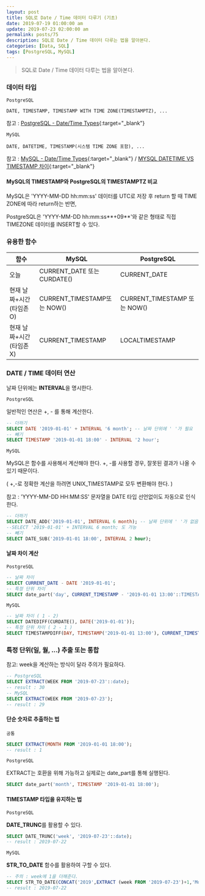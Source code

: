 ```yaml
---
layout: post
title: SQL로 Date / Time 데이터 다루기 (기초)
date: 2019-07-19 01:00:00 am
update: 2019-07-23 02:00:00 am
permalink: posts/75
description: SQL로 Date / Time 데이터 다루는 법을 알아본다.
categories: [Data, SQL]
tags: [PostgreSQL, MySQL]
---
```


> SQL로 Date / Time 데이터 다루는 법을 알아본다.

### 데이터 타입

`PostgreSQL`

```
DATE, TIMESTAMP, TIMESTAMP WITH TIME ZONE(TIMESTAMPTZ), ...
```

참고 : [PostgreSQL - Date/Time Types](https://www.postgresql.org/docs/9.6/datatype-datetime.html){:target="_blank"}

`MySQL`

```
DATE, DATETIME, TIMESTAMP(시스템 TIME ZONE 포함), ...
```

참고 : [MySQL - Date/Time Types](https://dev.mysql.com/doc/refman/5.7/en/datetime.html){:target="_blank"} / [MYSQL DATETIME VS TIMESTAMP 차이](http://blog.daum.net/_blog/BlogTypeView.do?blogid=03aaf&articleno=12379936&_bloghome_menu=recenttext){:target="_blank"}

#### MySQL의 TIMESTAMP와 PostgreSQL의 TIMESTAMPTZ 비교

MySQL은 'YYYY-MM-DD hh:mm:ss' 데이터를 UTC로 저장 후 return 할 때 TIME ZONE에 따라 return하는 반면,

PostgreSQL은 'YYYY-MM-DD hh:mm:ss**+09**'와 같은 형태로 직접 TIMEZONE 데이터를 INSERT할 수 있다.

### 유용한 함수

|      함수    |     MySQL  |   PostgreSQL    |
| ------------- | --------- |-----------------|
| 오늘            | CURRENT_DATE 또는 CURDATE() |  CURRENT_DATE   |
| 현재 날짜+시간(타임존 O) | CURRENT_TIMESTAMP또는 NOW() | CURRENT_TIMESTAMP 또는 NOW() |
| 현재 날짜+시간(타임존 X) | CURRENT_TIMESTAMP | LOCALTIMESTAMP |

### DATE / TIME 데이터 연산

날짜 단위에는 **INTERVAL**을 명시한다.

`PostgreSQL`

일반적인 연산은 +, - 를 통해 계산한다. 

``` sql
-- 더하기
SELECT DATE '2019-01-01' + INTERVAL '6 month'; -- 날짜 단위에 ' '가 필요
-- 빼기
SELECT TIMESTAMP '2019-01-01 18:00' - INTERVAL '2 hour';
```

`MySQL`

MySQL은 함수를 사용해서 계산해야 한다. +, -를 사용할 경우, 잘못된 결과가 나올 수 있기 때문이다.

( +,-로 정확한 계산을 하려면 UNIX_TIMESTAMP로 모두 변환해야 한다. )

참고 : 'YYYY-MM-DD HH:MM:SS' 문자열을 DATE 타입 선언없이도 자동으로 인식한다.

``` sql
-- 더하기
SELECT DATE_ADD('2019-01-01', INTERVAL 6 month); -- 날짜 단위에 ' '가 없음
--SELECT '2019-01-01' + INTERVAL 6 month; 도 가능
-- 빼기
SELECT DATE_SUB('2019-01-01 18:00', INTERVAL 2 hour);
```

#### 날짜 차이 계산

`PostgreSQL`

``` sql
-- 날짜 차이
SELECT CURRENT_DATE - DATE '2019-01-01';
-- 특정 단위 차이
SELECT date_part('day', CURRENT_TIMESTAMP - '2019-01-01 13:00'::TIMESTAMP);
```

`MySQL`

``` sql
-- 날짜 차이 ( 1 - 2)
SELECT DATEDIFF(CURDATE(), DATE('2019-01-01'));
-- 특정 단위 차이 ( 2 - 1 )
SELECT TIMESTAMPDIFF(DAY, TIMESTAMP('2019-01-01 13:00'), CURRENT_TIMESTAMP);
```

### 특정 단위(일, 월, ...) 추출 또는 통합

참고: week을 계산하는 방식이 달라 주의가 필요하다.

``` sql
-- PostgreSQL
SELECT EXTRACT(WEEK FROM '2019-07-23'::date);
-- result : 30
-- MySQL
SELECT EXTRACT(WEEK FROM '2019-07-23');
-- result : 29
```

#### 단순 숫자로 추출하는 법

`공통`

``` sql
SELECT EXTRACT(MONTH FROM '2019-01-01 18:00');
-- result : 1
```

`PostgreSQL`

EXTRACT는 호환을 위해 가능하고 실제로는 date_part를 통해 실행된다.

```sql
SELECT date_part('month', TIMESTAMP '2019-01-01 18:00');
```

#### TIMESTAMP 타입을 유지하는 법

`PostgreSQL`

**DATE_TRUNC**를 활용할 수 있다.

``` sql
SELECT DATE_TRUNC('week', '2019-07-23'::date);
-- result : 2019-07-22
```

`MySQL`

**STR_TO_DATE** 함수를 활용하여 구할 수 있다.

``` sql
-- 주의 : week에 1을 더해준다.
SELECT STR_TO_DATE(CONCAT('2019',EXTRACT (week FROM '2019-07-23')+1,'Monday'), '%x %v %W');
-- result : 2019-07-22
```

